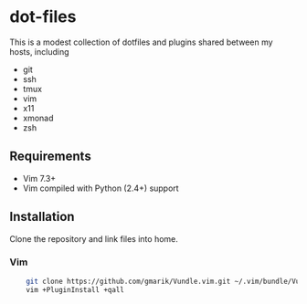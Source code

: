 # dot-files

This is a modest collection of dotfiles and plugins shared between my hosts,
including

* git
* ssh
* tmux
* vim
* x11
* xmonad
* zsh


## Requirements

* Vim 7.3+
* Vim compiled with Python (2.4+) support


## Installation

Clone the repository and link files into home.


### Vim

```sh
    git clone https://github.com/gmarik/Vundle.vim.git ~/.vim/bundle/Vundle.vim
    vim +PluginInstall +qall
```

